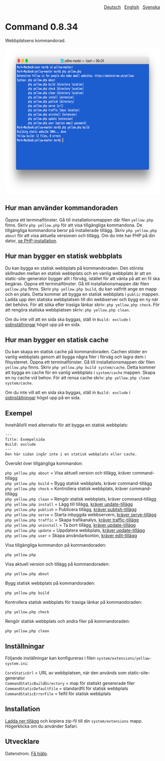 <p align="right"><a href="README-de.md">Deutsch</a> &nbsp; <a href="README.md">English</a> &nbsp; <a href="README-sv.md">Svenska</a></p>

# Command 0.8.34

Webbplatsens kommandorad.

<p align="center"><img src="command-screenshot.png?raw=true" width="794" height="478" alt="Skärmdump"></p>

## Hur man använder kommandoraden

Öppna ett terminalfönster. Gå till installationsmappen där filen `yellow.php` finns. Skriv `php yellow.php` för att visa tillgängliga kommandona. De tillgängliga kommandona beror på installerade tillägg. Skriv `php yellow.php about` för att visa aktuella versionen och tillägg. Om du inte har PHP på din dator, [se PHP-installation](https://www.php.net/manual/en/install.php).

## Hur man bygger en statisk webbplats

Du kan bygga en statisk webbplats på kommandoraden. Den största skillnaden mellan en statisk webbplats och en vanlig webbplats är att en static-site-generator bygger allt i förväg, istället för att vänta på att en fil ska begäras. Öppna ett terminalfönster. Gå till installationsmappen där filen `yellow.php` finns. Skriv `php yellow.php build`, du kan valfritt ange en mapp och en plats. Detta kommer att bygga en statisk webbplats i `public` mappen. Ladda upp den statiska webbplatsen till din webbserver och bygg en ny när det behövs. För att söka efter trasiga länkar skriv: `php yellow.php check`. För att rengöra statiska webbplatsen skriv: `php yellow.php clean`.

Om du inte vill att en sida ska byggas, ställ in `Build: exclude` i [sidinställningar](https://github.com/datenstrom/yellow-extensions/tree/master/source/core/README-sv.md#inställningar-page) högst upp på en sida.

## Hur man bygger en statisk cache

Du kan skapa en statisk cache på kommandoraden. Cachen stöder en vanlig webbplats genom att bygga några filer i förväg och lagra dem i filsystemet. Öppna ett terminalfönster. Gå till installationsmappen där filen `yellow.php` finns. Skriv `php yellow.php build system/cache`. Detta kommer att bygga en cache för en vanlig webbplats i `system/cache` mappen. Skapa en ny cache vid behov. För att rensa cache skriv: `php yellow.php clean system/cache`.

Om du inte vill att en sida ska byggas, ställ in `Build: exclude` i [sidinställningar](https://github.com/datenstrom/yellow-extensions/tree/master/source/core/README-sv.md#inställningar-page) högst upp på en sida.

## Exempel

Innehållsfil med alternativ för att bygga en statisk webbplats:

    ---
    Title: Exempelsida
    Build: exclude
    ---
    Den här sidan ingår inte i en statisk webbplats eller cache.

Översikt över tillgängliga kommandon:

`php yellow.php about` = Visa aktuell version och tillägg, kräver command-tillägg  
`php yellow.php build` = Bygg statisk webbplats, kräver command-tillägg  
`php yellow.php check` = Kontrollera statisk webbplats, kräver command-tillägg  
`php yellow.php clean` = Rengör statisk webbplats, kräver command-tillägg  
`php yellow.php install` = Lägg till tillägg, [kräver update-tillägg](https://github.com/datenstrom/yellow-extensions/tree/master/source/update/README-sv.md)  
`php yellow.php publish` = Publicera tillägg, [kräver publish-tillägg](https://github.com/datenstrom/yellow-extensions/tree/master/source/publish/README-sv.md)  
`php yellow.php serve` = Starta inbyggda webbservern, [kräver serve-tillägg](https://github.com/datenstrom/yellow-extensions/tree/master/source/serve/README-sv.md)  
`php yellow.php traffic` = Skapa trafikanalys, [kräver traffic-tillägg](https://github.com/datenstrom/yellow-extensions/tree/master/source/traffic/README-sv.md)  
`php yellow.php uninstall` = Ta bort tillägg, [kräver update-tillägg](https://github.com/datenstrom/yellow-extensions/tree/master/source/update/README-sv.md)  
`php yellow.php update` = Uppdatera webbplats, [kräver update-tillägg](https://github.com/datenstrom/yellow-extensions/tree/master/source/update/README-sv.md)  
`php yellow.php user` = Skapa användarkonton, [kräver edit-tillägg](https://github.com/datenstrom/yellow-extensions/tree/master/source/edit/README-sv.md)  

Visa tillgängliga kommandon på kommandoraden:

`php yellow.php`

Visa aktuell version och tillägg på kommandoraden:
 
`php yellow.php about`

Bygg statisk webbplats på kommandoraden: 

`php yellow.php build`  

Kontrollera statisk webbplats för trasiga länkar på kommandoraden:

`php yellow.php check`  

Rengör statisk webbplats och andra filer på kommandoraden:

`php yellow.php clean`  

## Inställningar

Följande inställningar kan konfigureras i filen `system/extensions/yellow-system.ini`:

`CoreStaticUrl` = URL av webbplatsen, när den används som static-site-generator  
`CommandStaticBuildDirectory` = map för statiskt genererade filer  
`CommandStaticDefaultFile` = standardfil för statisk webbplats  
`CommandStaticErrorFile` = felfil för statisk webbplats  

## Installation

[Ladda ner tillägg](https://github.com/datenstrom/yellow-extensions/raw/master/zip/command.zip) och kopiera zip-fil till din `system/extensions` mapp. Högerklicka om du använder Safari.

## Utvecklare

Datenstrom. [Få hjälp](https://datenstrom.se/sv/yellow/help/).
